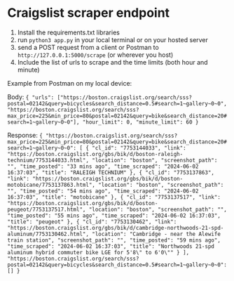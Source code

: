 # Craigslist scraper endpoint

1. Install the requirements.txt libraries
2. run `python3 app.py` in your local terminal or on your hosted server
3. send a POST request from a client or Postman to `http://127.0.0.1:5000/scrape` (or wherever you host)
4. Include the list of urls to scrape and the time limits (both hour and minute)

Example from Postman on my local device:

Body: `{
    "urls": ["https://boston.craigslist.org/search/sss?postal=02142&query=bicycles&search_distance=0.5#search=1~gallery~0~0", "https://boston.craigslist.org/search/sss?max_price=225&min_price=80&postal=02142&query=bike&search_distance=20#search=1~gallery~0~0"],
    "hour_limit": 0,
    "minute_limit": 60
}`

Response: `{
    "https://boston.craigslist.org/search/sss?max_price=225&min_price=80&postal=02142&query=bike&search_distance=20#search=1~gallery~0~0": [
        {
            "cl_id": "7753144033",
            "link": "https://boston.craigslist.org/gbs/bik/d/boston-raleigh-technium/7753144033.html",
            "location": "boston",
            "screenshot_path": "",
            "time_posted": "33 mins ago",
            "time_scraped": "2024-06-02 16:37:03",
            "title": "RALEIGH TECHNIUM"
        },
        {
            "cl_id": "7753137863",
            "link": "https://boston.craigslist.org/gbs/bik/d/boston-motobicane/7753137863.html",
            "location": "boston",
            "screenshot_path": "",
            "time_posted": "54 mins ago",
            "time_scraped": "2024-06-02 16:37:03",
            "title": "motobicane"
        },
        {
            "cl_id": "7753137517",
            "link": "https://boston.craigslist.org/gbs/bik/d/boston-peugeot/7753137517.html",
            "location": "boston",
            "screenshot_path": "",
            "time_posted": "55 mins ago",
            "time_scraped": "2024-06-02 16:37:03",
            "title": "peugeot"
        },
        {
            "cl_id": "7753130462",
            "link": "https://boston.craigslist.org/gbs/bik/d/cambridge-northwoods-21-spd-aluminum/7753130462.html",
            "location": "Cambridge - near the Alewife train station",
            "screenshot_path": "",
            "time_posted": "59 mins ago",
            "time_scraped": "2024-06-02 16:37:03",
            "title": "Northwoods 21-spd aluminum hybrid commuter bike LGE for 5'8\" to 6'0\""
        }
    ],
    "https://boston.craigslist.org/search/sss?postal=02142&query=bicycles&search_distance=0.5#search=1~gallery~0~0": []
}`
